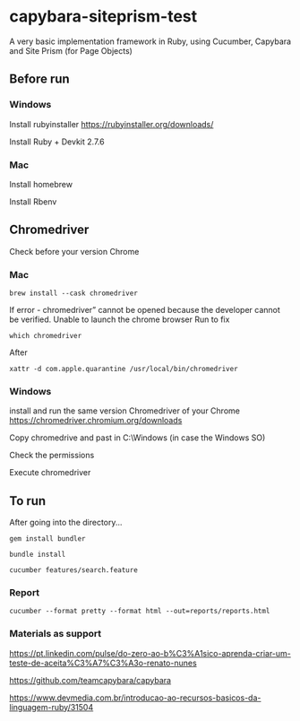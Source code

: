 
# capybara-siteprism-test

A very basic implementation framework in Ruby, using Cucumber, Capybara and Site Prism (for Page Objects)

## Before run
### Windows

Install rubyinstaller https://rubyinstaller.org/downloads/

Install Ruby + Devkit 2.7.6

### Mac

Install homebrew 

Install Rbenv


## Chromedriver


Check before your version Chrome

### Mac 
```
brew install --cask chromedriver
```

If error - chromedriver” cannot be opened because the developer cannot be verified. Unable to launch the chrome browser
Run to fix 

```
which chromedriver
```
After 

```
xattr -d com.apple.quarantine /usr/local/bin/chromedriver
```
### Windows

install and run the same version Chromedriver of your Chrome https://chromedriver.chromium.org/downloads

Copy chromedrive and past in C:\Windows (in case the Windows SO)

Check the permissions

Execute chromedriver

## To run

After going into the directory...

```
gem install bundler
```

```
bundle install
```

```
cucumber features/search.feature
```
### Report

```
cucumber --format pretty --format html --out=reports/reports.html
```

### Materials as support

https://pt.linkedin.com/pulse/do-zero-ao-b%C3%A1sico-aprenda-criar-um-teste-de-aceita%C3%A7%C3%A3o-renato-nunes

https://github.com/teamcapybara/capybara

https://www.devmedia.com.br/introducao-ao-recursos-basicos-da-linguagem-ruby/31504
